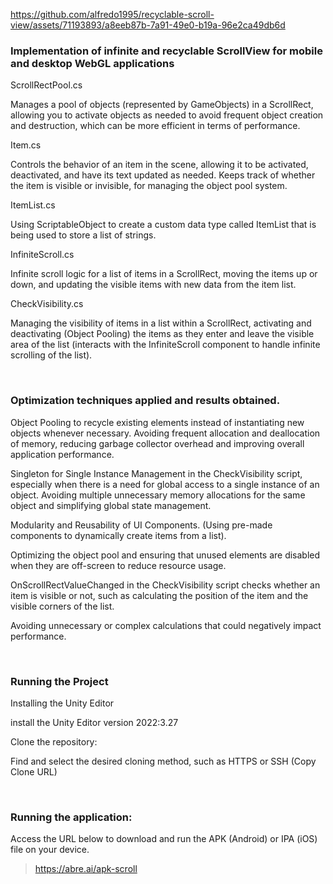 https://github.com/alfredo1995/recyclable-scroll-view/assets/71193893/a8eeb87b-7a91-49e0-b19a-96e2ca49db6d

<h3> Implementation of infinite and recyclable ScrollView for mobile and desktop WebGL applications </h3>

ScrollRectPool.cs

Manages a pool of objects (represented by GameObjects) in a ScrollRect, allowing you to activate objects as needed to avoid frequent object creation and destruction, which can be more efficient in terms of performance.

Item.cs

Controls the behavior of an item in the scene, allowing it to be activated, deactivated, and have its text updated as needed. Keeps track of whether the item is visible or invisible, for managing the object pool system.

ItemList.cs

Using ScriptableObject to create a custom data type called ItemList that is being used to store a list of strings.

InfiniteScroll.cs

Infinite scroll logic for a list of items in a ScrollRect, moving the items up or down, and updating the visible items with new data from the item list.

CheckVisibility.cs

Managing the visibility of items in a list within a ScrollRect, activating and deactivating (Object Pooling) the items as they enter and leave the visible area of ​​the list (interacts with the InfiniteScroll component to handle infinite scrolling of the list).

<br>
<h3> Optimization techniques applied and results obtained. </h3>

Object Pooling to recycle existing elements instead of instantiating new objects whenever necessary.
Avoiding frequent allocation and deallocation of memory, reducing garbage collector overhead and improving overall application performance.

Singleton for Single Instance Management in the CheckVisibility script, especially when there is a need for global access to a single instance of an object.
Avoiding multiple unnecessary memory allocations for the same object and simplifying global state management.

Modularity and Reusability of UI Components. (Using pre-made components to dynamically create items from a list).

Optimizing the object pool and ensuring that unused elements are disabled when they are off-screen to reduce resource usage.

OnScrollRectValueChanged in the CheckVisibility script checks whether an item is visible or not, such as calculating the position of the item and the visible corners of the list.

Avoiding unnecessary or complex calculations that could negatively impact performance.

<br>
<h3> Running the Project</h3>

Installing the Unity Editor

install the Unity Editor version 2022:3.27

Clone the repository:

Find and select the desired cloning method, such as HTTPS or SSH (Copy Clone URL)

<br>
<h3> Running the application:</h3>

Access the URL below to download and run the APK (Android) or IPA (iOS) file on your device.
> https://abre.ai/apk-scroll
